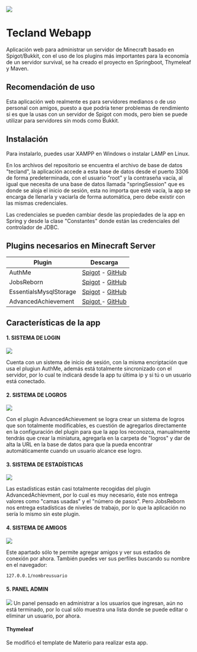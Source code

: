 

![]()
![]()
![]()



![](https://i.postimg.cc/j5YVt4gq/7.png)
# Tecland Webapp
Aplicación web para administrar un servidor de Minecraft basado en Spigot/Bukkit, con el uso de los plugins más importantes para la economía de un servidor survival, se ha creado el proyecto en Springboot, Thymeleaf y Maven.

## Recomendación de uso
Esta aplicación web realmente es para servidores medianos o de uso personal con amigos, puesto a que podría tener problemas de rendimiento si es que la usas con un servidor de Spigot con mods, pero bien se puede utilizar para servidores sin mods como Bukkit.

## Instalación
   Para instalarlo, puedes usar XAMPP en Windows o instalar LAMP en Linux.

   En los archivos del repositorio se encuentra el archivo de base de datos "tecland", la aplicación accede a esta base de datos desde el puerto 3306 de forma predeterminada, con el usuario "root" y la contraseña vacía, al igual que necesita de una base de datos llamada "springSession" que es donde se aloja el inicio de sesión, esta no importa que esté vacía, la app se encarga de llenarla y vaciarla de forma automática, pero debe existir con las mismas credenciales.

   Las credenciales se pueden cambiar desde las propiedades de la app en Spring y desde la clase "Constantes" donde están las credenciales del controlador de JDBC.

## Plugins necesarios en Minecraft Server
| Plugin | Descarga |
| ------ | ------ |
| AuthMe | [Spigot](https://www.spigotmc.org/resources/authmereloaded.6269/) - [GitHub](https://github.com/AuthMe/AuthMeReloaded)| 
| JobsReborn | [Spigot](https://www.spigotmc.org/resources/jobs-reborn.4216/) - [GitHub](https://github.com/Zrips/Jobs)|
| EssentialsMysqlStorage | [Spigot](https://www.spigotmc.org/resources/essentials-mysql-storage-extension.25673/) - [GitHub](https://github.com/brunyman/Essentials-MySQL-Storage-Extension) |
| AdvancedAchievement | [Spigot ](https://www.spigotmc.org/resources/advanced-achievements.83466/) - [GitHub](https://github.com/PyvesB/advanced-achievements) |

## Características de la app

#### 1. SISTEMA DE LOGIN

   ![](https://i.postimg.cc/qRc7TRGY/8.png)
   
   Cuenta con un sistema de inicio de sesión, con la misma encriptación que usa el plugiun AuthMe, además está totalmente sincronizado con el servidor, por lo cual te indicará desde la app tu última ip y si tú o un usuario está conectado.

#### 2. SISTEMA DE LOGROS
   ![](https://i.postimg.cc/R0ySftg2/5.png)
   
   Con el plugin AdvancedAchievement se logra crear un sistema de logros que son totalmente modificables, es cuestión de agregarlos directamente en la configuración del plugin para que la app los reconozca, manualmente tendrás que crear la miniatura, agregarla en la carpeta de "logros" y dar de alta la URL en la base de datos para que la pueda encontrar automáticamente cuando un usuario alcance ese logro.

#### 3. SISTEMA DE ESTADÍSTICAS
   ![](https://i.postimg.cc/ZqCYCHxr/6.png)
   
   Las estadísticas están casi totalmente recogidas del plugin AdvancedAchievment, por lo cual es muy necesario, éste nos entrega valores como "camas usadas" y el "número de pasos". Pero JobsReborn nos entrega estadísticas de niveles de trabajo, por lo que la aplicación no sería lo mismo sin este plugin.

#### 4. SISTEMA DE AMIGOS
   ![](https://i.postimg.cc/RVLZ8N0n/3.png)
   
   Este apartado sólo te permite agregar amigos y ver sus estados de conexión por ahora. También puedes ver sus perfiles buscando su nombre en el navegador:
```sh
127.0.0.1/nombreusuario
```
#### 5. PANEL ADMIN
   ![](https://i.postimg.cc/JhDqPwQt/9.png)
   Un panel pensado en administrar a los usuarios que ingresan, aún no está terminado, por lo cual sólo muestra una lista donde se puede editar o eliminar un usuario, por ahora.

#### Thymeleaf
   Se modificó el template de Materio para realizar esta app.

